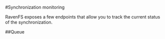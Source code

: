 ﻿#Synchronization monitoring

RavenFS exposes a few endpoints that allow you to track the current status of the synchronization.

##Queue